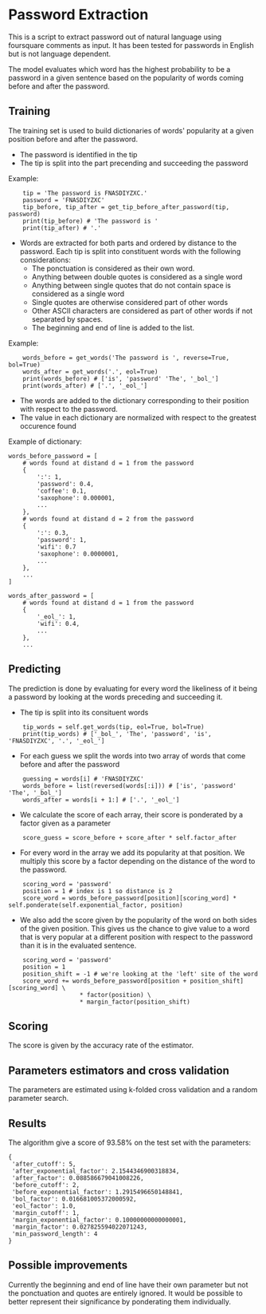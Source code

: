 # Password Extraction
This is a script to extract password out of natural language using foursquare comments as input. It has been tested for passwords in English but is not language dependent.

The model evaluates which word has the highest probability to be a password in a given sentence based on the popularity of words coming before and after the password.

## Training
The training set is used to build dictionaries of words' popularity at a given position before and after the password.
- The password is identified in the tip
- The tip is split into the part precending and succeeding the password

Example:
```
    tip = 'The password is FNASDIYZXC.'
    password = 'FNASDIYZXC'
    tip_before, tip_after = get_tip_before_after_password(tip, password)
    print(tip_before) # 'The password is '
    print(tip_after) # '.'
```
- Words are extracted for both parts and ordered by distance to the password.  Each tip is split into constituent words with the following considerations:
    - The ponctuation is considered as their own word.
    - Anything between double quotes is considered as a single word
    - Anything between single quotes that do not contain space is considered as a single word
    - Single quotes are otherwise considered part of other words
    - Other ASCII characters are considered as part of other words if not separated by spaces.
    - The beginning and end of line is added to the list.

Example:
```
    words_before = get_words('The password is ', reverse=True, bol=True)
    words_after = get_words('.', eol=True)
    print(words_before) # ['is', 'password' 'The', '_bol_']
    print(words_after) # ['.', '_eol_']
```
- The words are added to the dictionary corresponding to their position with respect to the password. 
- The value in each dictionary are normalized with respect to the greatest occurence found

Example of dictionary:
```
words_before_password = [
    # words found at distand d = 1 from the password
    {
        ':': 1,
        'password': 0.4,
        'coffee': 0.1,
        'saxophone': 0.000001,
        ...
    },
    # words found at distand d = 2 from the password
    {
        ':': 0.3,
        'password': 1,
        'wifi': 0.7
        'saxophone': 0.0000001,
        ...
    },
    ...
]

words_after_password = [
    # words found at distand d = 1 from the password
    {
        '_eol_': 1,
        'wifi': 0.4,
        ...
    },
    ...
```

## Predicting

The prediction is done by evaluating for every word the likeliness of it being a password by looking at the words preceding and succeeding it.

- The tip is split into its consituent words
```
    tip_words = self.get_words(tip, eol=True, bol=True)
    print(tip_words) # ['_bol_', 'The', 'password', 'is', 'FNASDIYZXC', '.', '_eol_']
```
- For each guess we split the words into two array of words that come before and after the password
```
    guessing = words[i] # 'FNASDIYZXC'
    words_before = list(reversed(words[:i])) # ['is', 'password' 'The', '_bol_']
    words_after = words[i + 1:] # ['.', '_eol_']
```
- We calculate the score of each array, their score is ponderated by a factor given as a parameter
```
    score_guess = score_before + score_after * self.factor_after
```
- For every word in the array we add its popularity at that position. We multiply this score by a factor depending on the distance of the word to the password.
```
    scoring_word = 'password'
    position = 1 # index is 1 so distance is 2
    score_word = words_before_password[position][scoring_word] * self.ponderate(self.exponential_factor, position)
```
- We also add the score given by the popularity of the word on both sides of the given position. This gives us the chance to give value to a word that is very popular at a different position with respect to the password than it is in the evaluated sentence.
```
    scoring_word = 'password'
    position = 1
    position_shift = -1 # we're looking at the 'left' site of the word 
    score_word += words_before_password[position + position_shift][scoring_word] \
                    * factor(position) \
                    * margin_factor(position_shift)
```

## Scoring
The score is given by the accuracy rate of the estimator.

## Parameters estimators and cross validation
The parameters are estimated using k-folded cross validation and a random parameter search.

## Results
The algorithm give a score of 93.58% on the test set with the parameters:
```
{
 'after_cutoff': 5,
 'after_exponential_factor': 2.1544346900318834,
 'after_factor': 0.088586679041008226,
 'before_cutoff': 2,
 'before_exponential_factor': 1.2915496650148841,
 'bol_factor': 0.016681005372000592,
 'eol_factor': 1.0,
 'margin_cutoff': 1,
 'margin_exponential_factor': 0.10000000000000001,
 'margin_factor': 0.027825594022071243,
 'min_password_length': 4
}
```

## Possible improvements
Currently the beginning and end of line have their own parameter but not the ponctuation and quotes are entirely ignored.
It would be possible to better represent their significance by ponderating them individually.
